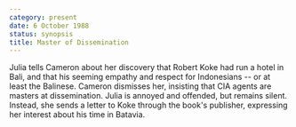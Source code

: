 ```yaml
---
category: present
date: 6 October 1988
status: synopsis
title: Master of Dissemination
---
```


Julia tells Cameron about her discovery that Robert Koke had run a hotel in Bali, and that his seeming empathy and respect for Indonesians -- or at least the Balinese. Cameron
dismisses her, insisting that CIA agents are masters at dissemination.
Julia is annoyed and offended, but remains silent. Instead, she sends a
letter to Koke through the book's publisher, expressing her interest about his time in Batavia. 
